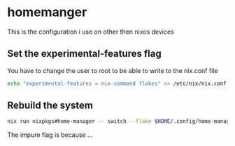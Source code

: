 # homemanger

This is the configuration i use on other then nixos devices

## Set the experimental-features flag

You have to change the user to root to be able to write to the nix.conf file

```bash
echo "experimental-features = nix-command flakes" >> /etc/nix/nix.conf
```

## Rebuild the system

```bash
nix run nixpkgs#home-manager -- switch --flake $HOME/.config/home-manager/#$USER --impure
```

The impure flag is because ... <!-- TODO: write why the impure flag is there -->
